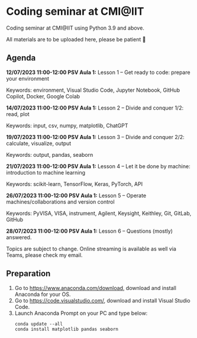 # Coding seminar at CMI@IIT

Coding seminar at CMI@IIT using Python 3.9 and above.

All materials are to be uploaded here, please be patient 🙏


## Agenda

**12/07/2023 11:00-12:00 PSV Aula 1:**
Lesson 1 – Get ready to code: prepare your environment

Keywords: environment, Visual Studio Code, Jupyter Notebook, GitHub Copilot, Docker, Google Colab

**14/07/2023 11:00-12:00 PSV Aula 1:**
Lesson 2 – Divide and conquer 1/2: read, plot

Keywords: input, csv, numpy, matplotlib, ChatGPT

**19/07/2023 11:00-12:00 PSV Aula 1:**
Lesson 3 – Divide and conquer 2/2: calculate, visualize, output

Keywords: output, pandas, seaborn

**21/07/2023 11:00-12:00 PSV Aula 1:**
Lesson 4 – Let it be done by machine: introduction to machine learning

Keywords: scikit-learn, TensorFlow, Keras, PyTorch, API

**26/07/2023 11:00-12:00 PSV Aula 1:**
Lesson 5 – Operate machines/collaborations and version control

Keywords: PyVISA, VISA, instrument, Agilent, Keysight, Keithley, Git, GitLab, GitHub

**28/07/2023 11:00-12:00 PSV Aula 1:**
Lesson 6 – Questions (mostly) answered.

Topics are subject to change.
Online streaming is available as well via Teams, please check my email.


## Preparation
1.	Go to https://www.anaconda.com/download, download and install Anaconda for your OS.
2.	Go to https://code.visualstudio.com/, download and install Visual Studio Code.
3.	Launch Anaconda Prompt on your PC and type below:
    ```shell
    conda update --all
    conda install matplotlib pandas seaborn
    ```




